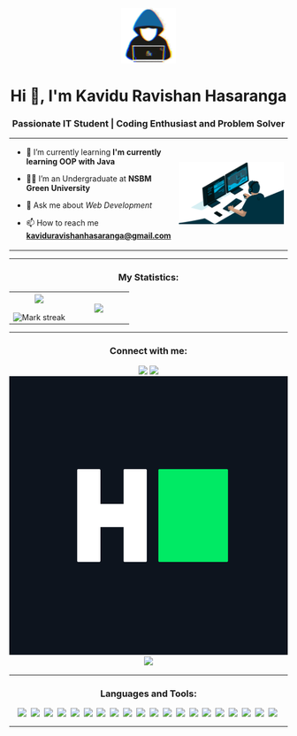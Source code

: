 <p align="center"><img src="https://github.com/KaviduRavishanHasaranga/KaviduRavishanHasaranga/blob/main/about_me.gif" width = 100px></p>
<h1 align="center">Hi 👋, I'm Kavidu Ravishan Hasaranga</h1>
<h3 align="center">Passionate IT Student | Coding Enthusiast and Problem Solver</h3>

<table align="center">
<tr border="none">
<td width="50%" align="left">
  
- 🌱 I’m currently learning **I'm currently learning OOP with Java** 
  
- 🧑‍🎓 I’m an Undergraduate at **NSBM Green University**

- 💬 Ask me about *Web Development*
  
- 📫 How to reach me **kaviduravishanhasaranga@gmail.com**
 
</td>
<td width="50%" align="center">
<img src="https://github.com/KaviduRavishanHasaranga/KaviduRavishanHasaranga/blob/main/hero.gif">
</td>
</tr>
</table>

---


<h3 align="center">My Statistics:</h3>
<table align="center">
<tr border="none">
<td width="50%" align="center">
  <img  align="center"  src="https://github-readme-stats.vercel.app/api?username=KaviduRavishanHasaranga&theme=dark&show_icons=true&count_private=true" />
  <br><br>
  <img  title="🔥 Get streak stats for your profile at git.io/streak-stats" alt="Mark streak" src="https://github-readme-streak-stats.herokuapp.com/?user=KaviduRavishanHasaranga&theme=dark&hide_border=false" /> 
</td>
<td width="50%%" align="center">
  <img  align="center"  src="https://github-readme-stats.anuraghazra1.vercel.app/api/top-langs/?username=KaviduRavishanHasaranga&theme=dark&hide_border=false&no-bg=true&no-frame=true&langs_count=10"/>
</td>
</tr>
</table>

---

<h3 align="center">Connect with me:</h3>
<p align="center">
<a href="https://twitter.com/kaviduhasaranga"><img src="https://skillicons.dev/icons?i=twitter" /></a>
<a href="https://linkedin.com/in/kavidurhasaranga"><img src="https://skillicons.dev/icons?i=linkedin" /></a>
<a href="https://www.hackerrank.com/kaviduhasaranga"><img src="https://github.com/KaviduRavishanHasaranga/KaviduRavishanHasaranga/blob/main/icons/HackerRank.png" /></a>
<a href="https://discord.gg/1357"><img src="https://skillicons.dev/icons?i=discord" /></a>
</p>

---

<h3 align="center">Languages and Tools:</h3>

<p align="center">
  <a href="https://developer.mozilla.org/en-US/docs/Web/HTML"><img src="https://skillicons.dev/icons?i=html" /></a>&nbsp;
  <a href="https://developer.mozilla.org/en-US/docs/Web/CSS"><img src="https://skillicons.dev/icons?i=css" /></a>&nbsp;
  <a href="https://tailwindcss.com/"><img src="https://skillicons.dev/icons?i=tailwind" /></a>&nbsp;
  <a href="https://developer.mozilla.org/en-US/docs/Web/JavaScript"><img src="https://skillicons.dev/icons?i=js" /></a>&nbsp;
  <a href="https://www.php.net/"><img src="https://skillicons.dev/icons?i=php" /></a>&nbsp;
  <a href="https://www.mysql.com/"><img src="https://skillicons.dev/icons?i=mysql" /></a>&nbsp;
  <a href="https://www.mongodb.com/"><img src="https://skillicons.dev/icons?i=mongodb" /></a>&nbsp;
  <a href="https://en.wikipedia.org/wiki/C_(programming_language)"><img src="https://skillicons.dev/icons?i=c" /></a>&nbsp;
  <a href="https://www.java.com/"><img src="https://skillicons.dev/icons?i=java" /></a>&nbsp;
  <a href="https://code.visualstudio.com/"><img src="https://skillicons.dev/icons?i=vscode" /></a>&nbsp;
  <a href="https://www.jetbrains.com/idea/"><img src="https://skillicons.dev/icons?i=idea" /></a>&nbsp;
  <a href="https://spring.io/"><img src="https://skillicons.dev/icons?i=spring" /></a>&nbsp;
  <a href="https://git-scm.com/"><img src="https://skillicons.dev/icons?i=git" /></a>&nbsp;
  <a href="https://github.com/"><img src="https://skillicons.dev/icons?i=github" /></a>&nbsp;
  <a href="https://www.arduino.cc/"><img src="https://skillicons.dev/icons?i=arduino" /></a>&nbsp;
  <a href="https://www.figma.com/"><img src="https://skillicons.dev/icons?i=figma" /></a>&nbsp;
  <a href="https://www.adobe.com/products/photoshop.html"><img src="https://skillicons.dev/icons?i=ps" /></a>&nbsp;
  <a href="https://www.adobe.com/products/illustrator.html"><img src="https://skillicons.dev/icons?i=ai" /></a>&nbsp;
  <a href="https://www.kernel.org/"><img src="https://skillicons.dev/icons?i=linux" /></a>&nbsp;
  <a href="https://ubuntu.com/"><img src="https://skillicons.dev/icons?i=ubuntu" /></a>&nbsp;
</p>


---
